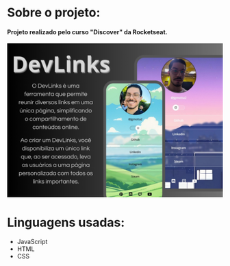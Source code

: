 # Sobre o projeto:

#### Projeto realizado pelo curso "Discover" da Rocketseat.

![Imagem sobre o projeto](assets/DevLinks.jpg)

# Linguagens usadas:

- JavaScript
- HTML
- CSS
